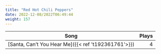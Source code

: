 ```yaml
---
title: "Red Hot Chili Peppers"
date: 2022-12-08/2022T06:49:44
weight: 157
---
```




 Song | Plays 
----- | -----:
[Santa, Can’t You Hear Me]({{< ref 't192361761'>}}) | 4
